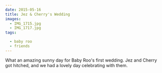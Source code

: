 ```yaml
---
date: 2015-05-16
title: Jez & Cherry's Wedding
images:
  - IMG_1715.jpg
  - IMG_1717.jpg
tags:

  - baby roo
  - friends
---
```

What an amazing sunny day for Baby Roo's first wedding. Jez and Cherry got hitched, and we had a lovely day celebrating with them. 